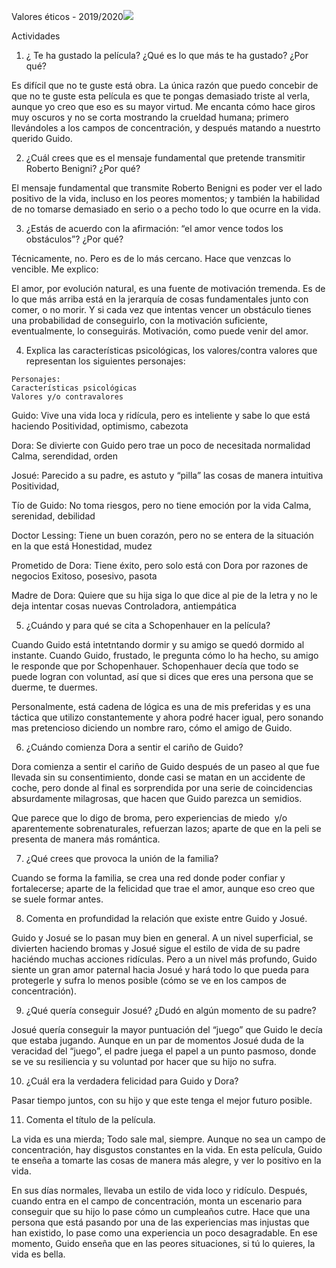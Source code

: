 Valores éticos - 2019/2020![](https://lh5.googleusercontent.com/WNi1KdLjjc7jrZ6b1HasWegyUeq_PuN3ZvadJJcK8vQbW8hysEnnVZpm9L2umUqAyruC3T92K8IZIGlH0u-rMDUU59dFrKP9UY9GxWGiFEgxQY9DebmdaWr8jid-_gnsWxgOiIcxe3GkRzkznR8JgS4CPy-fNlXXsh4p4hCIEizaMOLN003g_MNppTLd-R2LIcEx5vVS)  

Actividades

1.  ¿ Te ha gustado la película? ¿Qué es lo que más te ha gustado? ¿Por qué?
    
Es difícil que no te guste está obra. La única razón que puedo concebir de que no te guste esta película es que te pongas demasiado triste al verla, aunque yo creo que eso es su mayor virtud. Me encanta cómo hace giros muy oscuros y no se corta mostrando la crueldad humana; primero llevándoles a los campos de concentración, y después matando a nuestrto querido Guido. 

  

2.  ¿Cuál crees que es el mensaje fundamental que pretende transmitir Roberto Benigni? ¿Por qué?
    

El mensaje fundamental que transmite Roberto Benigni es poder ver el lado positivo de la vida, incluso en los peores momentos; y también la habilidad de no tomarse demasiado en serio o a pecho todo lo que ocurre en la vida.

  

3.  ¿Estás de acuerdo con la afirmación: “el amor vence todos los obstáculos”? ¿Por qué?
    

Técnicamente, no. Pero es de lo más cercano. Hace que venzcas lo vencible. Me explico: 

El amor, por evolución natural, es una fuente de motivación tremenda. Es de lo que más arriba está en la jerarquía de cosas fundamentales junto con comer, o no morir. Y si cada vez que intentas vencer un obstáculo tienes una probabilidad de conseguirlo, con la motivación suficiente, eventualmente, lo conseguirás. Motivación, como puede venir del amor. 

  

4.  Explica las características psicológicas, los valores/contra valores que representan los siguientes personajes:
    

  

```
Personajes: 
Características psicológicas
Valores y/o contravalores
```

Guido: 
Vive una vida loca y ridícula, pero es inteliente y sabe lo que está haciendo
Positividad, optimismo, cabezota

Dora: 
Se divierte con Guido pero trae un poco de necesitada normalidad
Calma, serendidad, orden

Josué: 
Parecido a su padre, es astuto y “pilla” las cosas de manera intuitiva
Positividad, 

Tío de Guido: 
No toma riesgos, pero no tiene emoción por la vida
Calma, serenidad, debilidad

Doctor Lessing: 
Tiene un buen corazón, pero no se entera de la situación en la que está
Honestidad, mudez

Prometido de Dora: 
Tiene éxito, pero solo está con Dora por razones de negocios
Exitoso, posesivo, pasota

Madre de Dora: 
Quiere que su hija siga lo que dice al pie de la letra y no le deja intentar cosas nuevas
Controladora, antiempática

  
  

5.  ¿Cuándo y para qué se cita a Schopenhauer en la película?
    

Cuando Guido está intetntando dormir y su amigo se quedó dormido al instante. Cuando Guido, frustado, le pregunta cómo lo ha hecho, su amigo le responde que por Schopenhauer. Schopenhauer decía que todo se puede logran con voluntad, así que si dices que eres una persona que se duerme, te duermes. 

Personalmente, está cadena de lógica es una de mis preferidas y es una táctica que utilizo constantemente y ahora podré hacer igual, pero sonando mas pretencioso diciendo un nombre raro, cómo el amigo de Guido. 

  

6.  ¿Cuándo comienza Dora a sentir el cariño de Guido?
    

Dora comienza a sentir el cariño de Guido después de un paseo al que fue llevada sin su consentimiento, donde casi se matan en un accidente de coche, pero donde al final es sorprendida por una serie de coincidencias absurdamente milagrosas, que hacen que Guido parezca un semidios. 

Que parece que lo digo de broma, pero experiencias de miedo  y/o aparentemente sobrenaturales, refuerzan lazos; aparte de que en la peli se presenta de manera más romántica. 

  

7.  ¿Qué crees que provoca la unión de la familia?
    

Cuando se forma la familia, se crea una red donde poder confiar y fortalecerse; aparte de la felicidad que trae el amor, aunque eso creo que se suele formar antes. 

  

8.  Comenta en profundidad la relación que existe entre Guido y Josué.
    

Guido y Josué se lo pasan muy bien en general. A un nivel superficial, se divierten haciendo bromas y Josué sigue el estilo de vida de su padre haciéndo muchas acciones ridículas. Pero a un nivel más profundo, Guido siente un gran amor paternal hacia Josué y hará todo lo que pueda para protegerle y sufra lo menos posible (cómo se ve en los campos de concentración). 

  

9.  ¿Qué quería conseguir Josué? ¿Dudó en algún momento de su padre?
    

Josué quería conseguir la mayor puntuación del “juego” que Guido le decía que estaba jugando. Aunque en un par de momentos Josué duda de la veracidad del “juego”, el padre juega el papel a un punto pasmoso, donde se ve su resiliencia y su voluntad por hacer que su hijo no sufra. 

  

10.  ¿Cuál era la verdadera felicidad para Guido y Dora?
    

Pasar tiempo juntos, con su hijo y que este tenga el mejor futuro posible. 

  

11.  Comenta el título de la película.
    

La vida es una mierda; Todo sale mal, siempre. Aunque no sea un campo de concentración, hay disgustos constantes en la vida. En esta película, Guido te enseña a tomarte las cosas de manera más alegre, y ver lo positivo en la vida. 

En sus días normales, llevaba un estilo de vida loco y ridículo. Después, cuando entra en el campo de concentración, monta un escenario para conseguir que su hijo lo pase cómo un cumpleaños cutre. Hace que una persona que está pasando por una de las experiencias mas injustas que han existido, lo pase como una experiencia un poco desagradable. En ese momento, Guido enseña que en las peores situaciones, si tú lo quieres, la vida es bella.